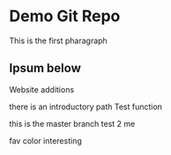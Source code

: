 # Demo Git Repo 

This is the first pharagraph 

## Ipsum below 
Website additions

there is an introductory path 
Test function

this is the master branch
test 2
me

fav color
interesting